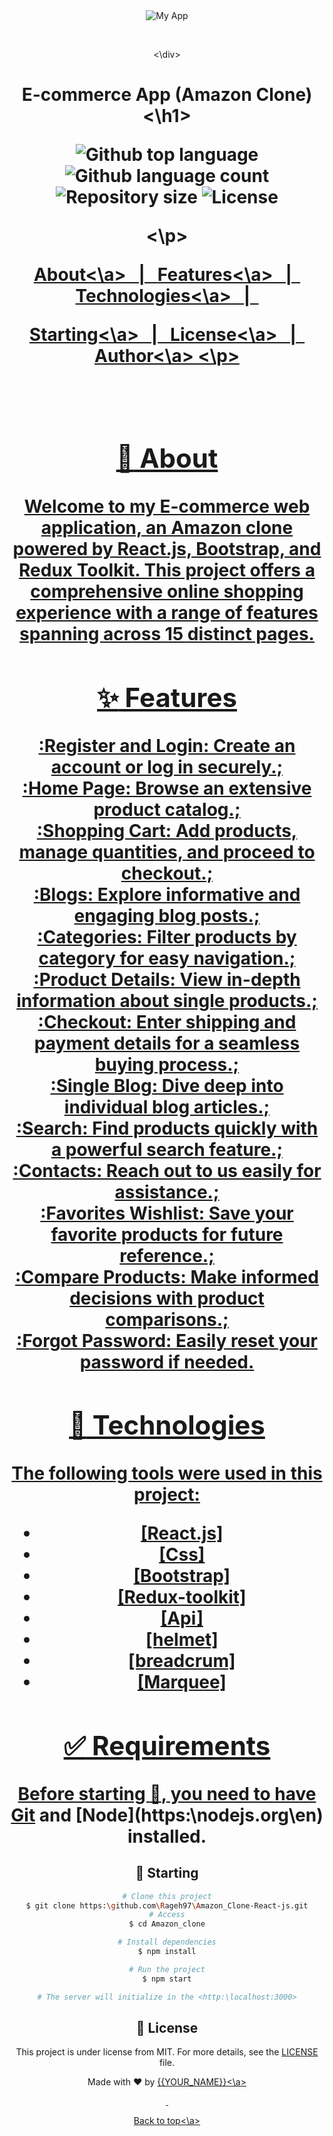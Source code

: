<div align="center" id="top"> 
  <img src=".\.github\app.gif" alt="My App" \>

&#xa0;

  <!-- <a href="https:\myapp.netlify.app">Demo<\a> -->
<\div>

<h1 align="center">E-commerce App (Amazon Clone)<\h1>

<p align="center">
  <img alt="Github top language" src="https:\img.shields.io\github\languages\top\{{Rageh97}}\my-app?color=56BEB8">

  <img alt="Github language count" src="https:\img.shields.io\github\languages\count\{{Rageh97}}\my-app?color=56BEB8">

  <img alt="Repository size" src="https:\img.shields.io\github\repo-size\{{Rageh97}}\my-app?color=56BEB8">

  <img alt="License" src="https:\img.shields.io\github\license\{{Rageh97}}\my-app?color=56BEB8">

  <!-- <img alt="Github issues" src="https:\img.shields.io\github\issues\{{YOUR_GITHUB_USERNAME}}\my-app?color=56BEB8" \> -->

  <!-- <img alt="Github forks" src="https:\img.shields.io\github\forks\{{YOUR_GITHUB_USERNAME}}\my-app?color=56BEB8" \> -->

  <!-- <img alt="Github stars" src="https:\img.shields.io\github\stars\{{YOUR_GITHUB_USERNAME}}\my-app?color=56BEB8" \> -->
<\p>

<!-- Status -->

<!-- <h4 align="center">
	🚧  My App 🚀 Under construction...  🚧
<\h4>

<hr> -->

<p align="center">
  <a href="#dart-about">About<\a> &#xa0; | &#xa0; 
  <a href="#sparkles-features">Features<\a> &#xa0; | &#xa0;
  <a href="#rocket-technologies">Technologies<\a> &#xa0; | &#xa0;

  <a href="#checkered_flag-starting">Starting<\a> &#xa0; | &#xa0;
  <a href="#memo-license">License<\a> &#xa0; | &#xa0;
  <a href="https:\github.com\{{Rageh97}}" target="_blank">Author<\a>
<\p>

<br>

## :dart: About

Welcome to my E-commerce web application, an Amazon clone powered by React.js, Bootstrap, and Redux Toolkit. This project offers a comprehensive online shopping experience with a range of features spanning across 15 distinct pages.

## :sparkles: Features

:Register and Login: Create an account or log in securely.;\
:Home Page: Browse an extensive product catalog.;\
:Shopping Cart: Add products, manage quantities, and proceed to checkout.;\
:Blogs: Explore informative and engaging blog posts.;\
:Categories: Filter products by category for easy navigation.;\
:Product Details: View in-depth information about single products.;\
:Checkout: Enter shipping and payment details for a seamless buying process.;\
:Single Blog: Dive deep into individual blog articles.;\
:Search: Find products quickly with a powerful search feature.;\
:Contacts: Reach out to us easily for assistance.;\
:Favorites Wishlist: Save your favorite products for future reference.;\
:Compare Products: Make informed decisions with product comparisons.;\
:Forgot Password: Easily reset your password if needed.

## :rocket: Technologies

The following tools were used in this project:

- [React.js]
- [Css]
- [Bootstrap]
- [Redux-toolkit]
- [Api]
- [helmet]
- [breadcrum]
- [Marquee]

## :white_check_mark: Requirements

Before starting :checkered_flag:, you need to have [Git](https:\git-scm.com) and [Node](https:\nodejs.org\en\) installed.

## :checkered_flag: Starting

```bash
# Clone this project
$ git clone https:\github.com\Rageh97\Amazon_Clone-React-js.git
# Access
$ cd Amazon_clone

# Install dependencies
$ npm install

# Run the project
$ npm start

# The server will initialize in the <http:\localhost:3000>
```

## :memo: License

This project is under license from MIT. For more details, see the [LICENSE](LICENSE.md) file.

Made with :heart: by <a href="https:\github.com\Rageh97" target="_blank">{{YOUR_NAME}}<\a>

&#xa0;

<a href="#top">Back to top<\a>

